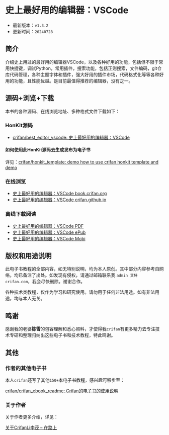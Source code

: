 # 史上最好用的编辑器：VSCode

* 最新版本：`v1.3.2`
* 更新时间：`20240728`

## 简介

介绍史上用过的最好用的编辑器VSCode，以及各种好用的功能，包括但不限于常用快捷键，调试Python，常用插件，搜索功能，包括正则搜索，文件编码，git仓库代码管理，各种主题字体和插件，强大好用的插件市场，代码格式化等等各种好用的功能，且性能优越。是目前最值得推荐的编辑器，没有之一。

## 源码+浏览+下载

本书的各种源码、在线浏览地址、多种格式文件下载如下：

### HonKit源码

* [crifan/best_editor_vscode: 史上最好用的编辑器：VSCode](https://github.com/crifan/best_editor_vscode)

#### 如何使用此HonKit源码去生成发布为电子书

详见：[crifan/honkit_template: demo how to use crifan honkit template and demo](https://github.com/crifan/honkit_template)

### 在线浏览

* [史上最好用的编辑器：VSCode book.crifan.org](https://book.crifan.org/books/best_editor_vscode/website/)
* [史上最好用的编辑器：VSCode crifan.github.io](https://crifan.github.io/best_editor_vscode/website/)

### 离线下载阅读

* [史上最好用的编辑器：VSCode PDF](https://book.crifan.org/books/best_editor_vscode/pdf/best_editor_vscode.pdf)
* [史上最好用的编辑器：VSCode ePub](https://book.crifan.org/books/best_editor_vscode/epub/best_editor_vscode.epub)
* [史上最好用的编辑器：VSCode Mobi](https://book.crifan.org/books/best_editor_vscode/mobi/best_editor_vscode.mobi)

## 版权和用途说明

此电子书教程的全部内容，如无特别说明，均为本人原创。其中部分内容参考自网络，均已备注了出处。如发现有侵权，请通过邮箱联系我 `admin 艾特 crifan.com`，我会尽快删除。谢谢合作。

各种技术类教程，仅作为学习和研究使用。请勿用于任何非法用途。如有非法用途，均与本人无关。

## 鸣谢

感谢我的老婆**陈雪**的包容理解和悉心照料，才使得我`crifan`有更多精力去专注技术专研和整理归纳出这些电子书和技术教程，特此鸣谢。

## 其他

### 作者的其他电子书

本人`crifan`还写了其他`150+`本电子书教程，感兴趣可移步至：

[crifan/crifan_ebook_readme: Crifan的电子书的使用说明](https://github.com/crifan/crifan_ebook_readme)

### 关于作者

关于作者更多介绍，详见：

[关于CrifanLi李茂 – 在路上](https://www.crifan.org/about/)
